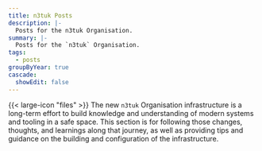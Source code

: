 ```yaml
---
title: n3tuk Posts
description: |-
  Posts for the n3tuk Organisation.
summary: |-
  Posts for the `n3tuk` Organisation.
tags:
  - posts
groupByYear: true
cascade:
  showEdit: false
---
```


{{< large-icon "files" >}} The new `n3tuk` Organisation infrastructure is a
long-term effort to build knowledge and understanding of modern systems and
tooling in a safe space. This section is for following those changes, thoughts,
and learnings along that journey, as well as providing tips and guidance on the
building and configuration of the infrastructure.
